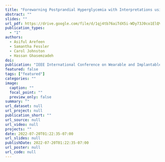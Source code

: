 ```yaml
---
title: "Forewarning Postprandial Hyperglycemia with Interpretations using Machine Learning"
abstract: ""
slides: ""
url_pdf: https://drive.google.com/file/d/1qj4tb76aiTdX5i-WDy73J0co1ElQVaD6/view?usp=sharing
publication_types:
  - "1"
authors:
  - Asiful Arefeen
  - Samantha Fessler
  - Carol Johnston
  - Hassan Ghasemzadeh
doi: 
publication: "IEEE International Conference on Wearable and Implantable Body Sensor Networks (BSN’22)"
featured: false
tags: ["featured"]
categories: ""
image:
  caption: ""
  focal_point: ""
  preview_only: false
summary: ""
url_dataset: null
url_project: null
publication_short: ""
url_source: null
url_video: null
projects: ""
date: 2022-07-20T01:22:35-07:00
url_slides: null
publishDate: 2022-07-20T01:22:35-07:00
url_poster: null
url_code: null
---
```

